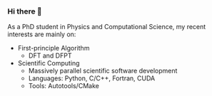 ### Hi there 👋

As a PhD student in Physics and Computational Science, my recent interests are mainly on:
- First-principle Algorithm
  - DFT and DFPT
- Scientific Computing
  - Massively parallel scientific software development
  - Languages: Python, C/C++, Fortran, CUDA
  - Tools: Autotools/CMake

<!--
**kaifaluo/kaifaluo** is a ✨ _special_ ✨ repository because its `README.md` (this file) appears on your GitHub profile.

Here are some ideas to get you started:

- 🔭 I’m currently working on ...
- 🌱 I’m currently learning ...
- 👯 I’m looking to collaborate on ...
- 🤔 I’m looking for help with ...
- 💬 Ask me about ...
- 📫 How to reach me: ...
- 😄 Pronouns: ...
- ⚡ Fun fact: ...
-->

